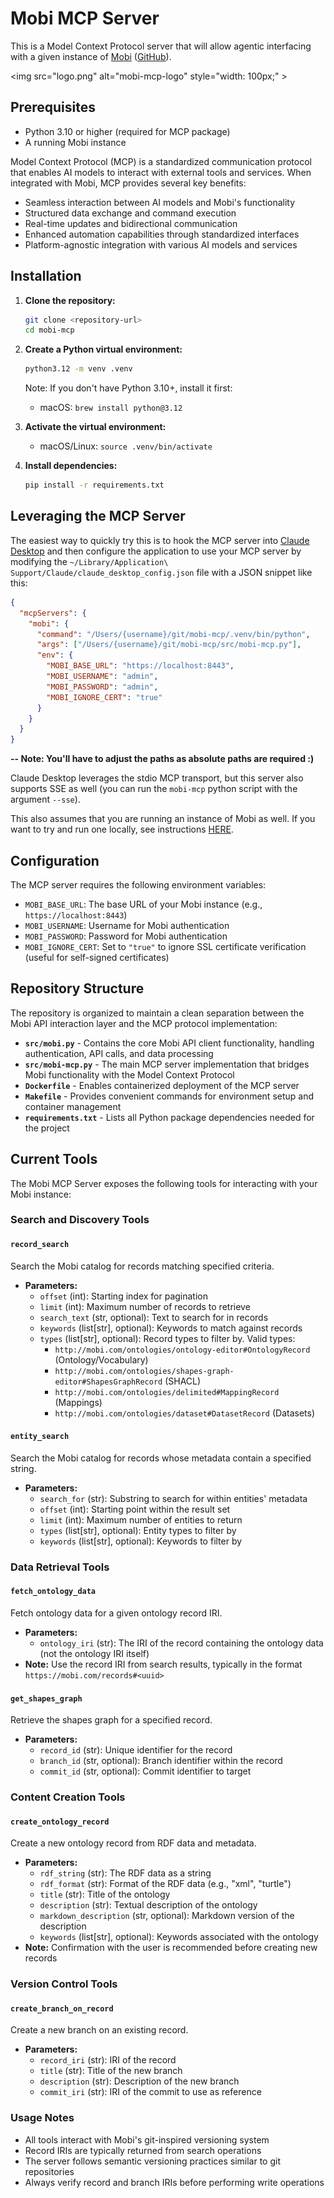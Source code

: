 # Mobi MCP Server
This is a Model Context Protocol server that will allow agentic interfacing with a given instance of 
[Mobi](https://mobi.solutions/) ([GitHub](https://github.com/inovexcorp/mobi)).

<img src="logo.png" alt="mobi-mcp-logo" style="width: 100px;" \>

## Prerequisites
- Python 3.10 or higher (required for MCP package)
- A running Mobi instance

Model Context Protocol (MCP) is a standardized communication protocol that enables AI models to interact with external
tools and services. When integrated with Mobi, MCP provides several key benefits:

- Seamless interaction between AI models and Mobi's functionality
- Structured data exchange and command execution
- Real-time updates and bidirectional communication
- Enhanced automation capabilities through standardized interfaces
- Platform-agnostic integration with various AI models and services

## Installation

1. **Clone the repository:**
   ```bash
   git clone <repository-url>
   cd mobi-mcp
   ```

2. **Create a Python virtual environment:**
   ```bash
   python3.12 -m venv .venv
   ```
   
   Note: If you don't have Python 3.10+, install it first:
   - macOS: `brew install python@3.12`

3. **Activate the virtual environment:**
   - macOS/Linux: `source .venv/bin/activate`

4. **Install dependencies:**
   ```bash
   pip install -r requirements.txt
   ```

## Leveraging the MCP Server
The easiest way to quickly try this is to hook the MCP server into [Claude Desktop](https://claude.ai/download) and then
configure the application to use your MCP server by modifying the 
`~/Library/Application\ Support/Claude/claude_desktop_config.json` file with a JSON snippet like this:

```json
{
  "mcpServers": {
    "mobi": {
      "command": "/Users/{username}/git/mobi-mcp/.venv/bin/python",
      "args": ["/Users/{username}/git/mobi-mcp/src/mobi-mcp.py"],
      "env": {
        "MOBI_BASE_URL": "https://localhost:8443",
        "MOBI_USERNAME": "admin",
        "MOBI_PASSWORD": "admin",
        "MOBI_IGNORE_CERT": "true"
      }
    }
  }
}
```
**-- Note: You'll have to adjust the paths as absolute paths are required :)**

Claude Desktop leverages the stdio MCP transport, but this server also supports SSE as well (you can run the `mobi-mcp`
python script with the argument `--sse`).

This also assumes that you are running an instance of Mobi as well. If you want to try and run one locally,
see instructions [HERE](https://inovexcorp.github.io/mobi-docs/latest/index.html#installing_the_docker_image).

## Configuration

The MCP server requires the following environment variables:

- `MOBI_BASE_URL`: The base URL of your Mobi instance (e.g., `https://localhost:8443`)
- `MOBI_USERNAME`: Username for Mobi authentication
- `MOBI_PASSWORD`: Password for Mobi authentication
- `MOBI_IGNORE_CERT`: Set to `"true"` to ignore SSL certificate verification (useful for self-signed certificates)

## Repository Structure
The repository is organized to maintain a clean separation between the Mobi API interaction layer and the MCP protocol
implementation:

- **`src/mobi.py`** - Contains the core Mobi API client functionality, handling authentication, API calls, and data processing
- **`src/mobi-mcp.py`** - The main MCP server implementation that bridges Mobi functionality with the Model Context Protocol
- **`Dockerfile`** - Enables containerized deployment of the MCP server
- **`Makefile`** - Provides convenient commands for environment setup and container management
- **`requirements.txt`** - Lists all Python package dependencies needed for the project



## Current Tools
The Mobi MCP Server exposes the following tools for interacting with your Mobi instance:

### Search and Discovery Tools

#### `record_search`
Search the Mobi catalog for records matching specified criteria.
- **Parameters:**
  - `offset` (int): Starting index for pagination
  - `limit` (int): Maximum number of records to retrieve
  - `search_text` (str, optional): Text to search for in records
  - `keywords` (list[str], optional): Keywords to match against records
  - `types` (list[str], optional): Record types to filter by. Valid types:
    - `http://mobi.com/ontologies/ontology-editor#OntologyRecord` (Ontology/Vocabulary)
    - `http://mobi.com/ontologies/shapes-graph-editor#ShapesGraphRecord` (SHACL)
    - `http://mobi.com/ontologies/delimited#MappingRecord` (Mappings)
    - `http://mobi.com/ontologies/dataset#DatasetRecord` (Datasets)

#### `entity_search`
Search the Mobi catalog for records whose metadata contain a specified string.
- **Parameters:**
  - `search_for` (str): Substring to search for within entities' metadata
  - `offset` (int): Starting point within the result set
  - `limit` (int): Maximum number of entities to return
  - `types` (list[str], optional): Entity types to filter by
  - `keywords` (list[str], optional): Keywords to filter by

### Data Retrieval Tools

#### `fetch_ontology_data`
Fetch ontology data for a given ontology record IRI.
- **Parameters:**
  - `ontology_iri` (str): The IRI of the record containing the ontology data (not the ontology IRI itself)
- **Note:** Use the record IRI from search results, typically in the format `https://mobi.com/records#<uuid>`

#### `get_shapes_graph`
Retrieve the shapes graph for a specified record.
- **Parameters:**
  - `record_id` (str): Unique identifier for the record
  - `branch_id` (str, optional): Branch identifier within the record
  - `commit_id` (str, optional): Commit identifier to target

### Content Creation Tools

#### `create_ontology_record`
Create a new ontology record from RDF data and metadata.
- **Parameters:**
  - `rdf_string` (str): The RDF data as a string
  - `rdf_format` (str): Format of the RDF data (e.g., "xml", "turtle")
  - `title` (str): Title of the ontology
  - `description` (str): Textual description of the ontology
  - `markdown_description` (str, optional): Markdown version of the description
  - `keywords` (list[str], optional): Keywords associated with the ontology
- **Note:** Confirmation with the user is recommended before creating new records

### Version Control Tools

#### `create_branch_on_record`
Create a new branch on an existing record.
- **Parameters:**
  - `record_iri` (str): IRI of the record
  - `title` (str): Title of the new branch
  - `description` (str): Description of the new branch
  - `commit_iri` (str): IRI of the commit to use as reference

### Usage Notes
- All tools interact with Mobi's git-inspired versioning system
- Record IRIs are typically returned from search operations
- The server follows semantic versioning practices similar to git repositories
- Always verify record and branch IRIs before performing write operations

